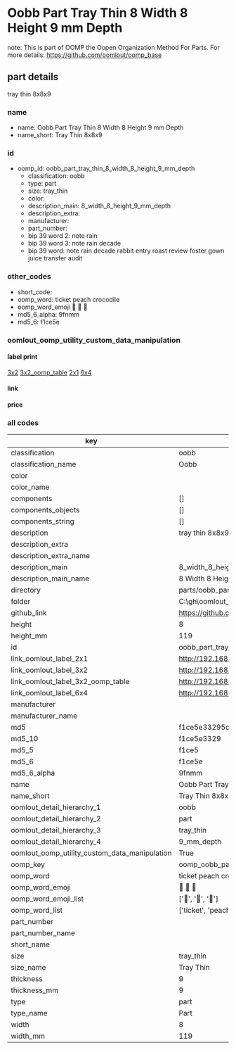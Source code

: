# Oobb Part Tray Thin 8 Width 8 Height 9 mm Depth  

note: This is part of OOMP the Oopen Organization Method For Parts. For more details: https://github.com/oomlout/oomp_base

##  part details
  



tray thin 8x8x9



### name
* name: Oobb Part Tray Thin 8 Width 8 Height 9 mm Depth
* name_short: Tray Thin 8x8x9 
### id
* oomp_id: oobb_part_tray_thin_8_width_8_height_9_mm_depth
  * classification: oobb
  * type: part
  * size: tray_thin
  * color: 
  * description_main: 8_width_8_height_9_mm_depth
  * description_extra: 
  * manufacturer: 
  * part_number: 
  * bip 39 word 2: note rain
  * bip 39 word 3: note rain decade
  * bip 39 word: note rain decade rabbit entry roast review foster gown juice transfer audit

### other_codes
* short_code: 
* oomp_word: ticket peach crocodile
* oomp_word_emoji :ticket: :peach: :crocodile:
* md5_6_alpha: 9fnmm
* md5_6: f1ce5e






### oomlout_oomp_utility_custom_data_manipulation
#### label print
[3x2](http://192.168.1.245:1112/?label=oomp%209fnmm)
[3x2_oomp_table](http://192.168.1.108:1112/?label=oomp%209fnmm)
[2x1](http://192.168.1.242:1112/?label=oomp%209fnmm)
[6x4](http://192.168.1.55:1112/?label=oomp%209fnmm)    

#### link

                              

#### price







### all codes 
| key | value |  
| --- | --- |  
| classification | oobb |  
| classification_name | Oobb |  
| color |  |  
| color_name |  |  
| components | [] |  
| components_objects | [] |  
| components_string | [] |  
| description | tray thin 8x8x9 |  
| description_extra |  |  
| description_extra_name |  |  
| description_main | 8_width_8_height_9_mm_depth |  
| description_main_name | 8 Width 8 Height 9 mm Depth |  
| directory | parts/oobb_part_tray_thin_8_width_8_height_9_mm_depth |  
| folder | C:\gh\oomlout_oobb_version_4_generated_parts\parts\oobb_part_tray_thin_8_width_8_height_9_mm_depth |  
| github_link | https://github.com/oomlout/oomlout_oomp_part_src/tree/main/parts/oobb_part_tray_thin_8_width_8_height_9_mm_depth |  
| height | 8 |  
| height_mm | 119 |  
| id | oobb_part_tray_thin_8_width_8_height_9_mm_depth |  
| link_oomlout_label_2x1 | http://192.168.1.242:1112/?label=oomp%209fnmm |  
| link_oomlout_label_3x2 | http://192.168.1.245:1112/?label=oomp%209fnmm |  
| link_oomlout_label_3x2_oomp_table | http://192.168.1.108:1112/?label=oomp%209fnmm |  
| link_oomlout_label_6x4 | http://192.168.1.55:1112/?label=oomp%209fnmm |  
| manufacturer |  |  
| manufacturer_name |  |  
| md5 | f1ce5e33295c1712ec25db02712c44b5 |  
| md5_10 | f1ce5e3329 |  
| md5_5 | f1ce5 |  
| md5_6 | f1ce5e |  
| md5_6_alpha | 9fnmm |  
| name | Oobb Part Tray Thin 8 Width 8 Height 9 mm Depth |  
| name_short | Tray Thin 8x8x9  |  
| oomlout_detail_hierarchy_1 | oobb |  
| oomlout_detail_hierarchy_2 | part |  
| oomlout_detail_hierarchy_3 | tray_thin |  
| oomlout_detail_hierarchy_4 | 9_mm_depth |  
| oomlout_oomp_utility_custom_data_manipulation | True |  
| oomp_key | oomp_oobb_part_tray_thin_8_width_8_height_9_mm_depth |  
| oomp_word | ticket peach crocodile |  
| oomp_word_emoji | :ticket: :peach: :crocodile: |  
| oomp_word_emoji_list | [':ticket:', ':peach:', ':crocodile:'] |  
| oomp_word_list | ['ticket', 'peach', 'crocodile'] |  
| part_number |  |  
| part_number_name |  |  
| short_name |  |  
| size | tray_thin |  
| size_name | Tray Thin |  
| thickness | 9 |  
| thickness_mm | 9 |  
| type | part |  
| type_name | Part |  
| width | 8 |  
| width_mm | 119 |  
